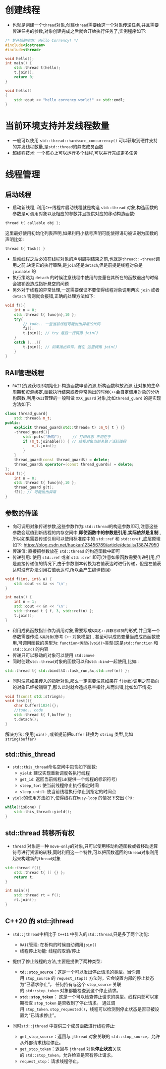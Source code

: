 # 创建线程
- 也就是创建一个`thread`对象,创建`thread`需要给这一个对象传递任务,并且需要传递任务的参数,对象创建完成之后就会开始执行任务了,实例程序如下:
```c++
/* 梦开始的地方: Hello Corrency! */
#include<iostream>
#include<thread>

void hello();
int main() {
    std::thread t(hello);
    t.join();
    return 0;
}

void hello()
{
    std::cout << "hello corrency world!" << std::endl;
}
```
# 当前环境支持并发线程数量
- 一般可以使用 `std::thread::hardware_concurrency()` 可以获取到硬件支持的并发线程数量,是`std::thread`的静态成员函数
- 超线程技术: 一个核心上可以运行多个线程,可以并行完成更多任务
# 线程管理
## 启动线程
- 启动新线程, 利用`C++`线程库启动线程就是构造 `std::thread` 对象,构造函数的参数是可调用对象以及相应的参数并且提供对应的移动构造函数:
```c++
thread t{ callable obj };
```
这里最好使用初始化列表声明,如果利用小括号声明可能使得语句被识别为函数的声明比如:
```c++
thread t{ Task() }
```
- 启动线程之后必须在线程对象的声明周期结束之前,也就是`thread::~thread`调用之前,决定它的执行策略,是`join`还是`detach`,但是前提是线程对象是 `joinable` 的
- 执行策略为 `detach` 的时候注意线程中使用的变量在其所在的函数退出的时候会被销毁造成指针悬空的问题
- 另外对于线程的异常处理,一定需要保证不要使得线程对象调用两次 `join` 或者 `detach` 否则就会报错,正确的处理方法如下:
```c++
void f(){
    int n = 0;
    std::thread t{ func{n},10 };
    try{
        // todo.. 一些当前线程可能抛出异常的代码
        f2();
        t.join(); // try 最后一行调用 join()
    }
    catch (...){
        t.join(); // 如果抛出异常，就在 这里调用 join()
    }
}
```

## RAII管理线程
- `RAII`(资源获取即初始化): 构造函数申请资源,析构函数释放资源,让对象的生命周期和资源绑定,函数执行结束或者异常抛出的时候`C++`会自定调用对象的分析构函数,利用`RAII`管理的一般叫做 `XXX_guard` 对象,比如`thread_guard` 的是实现方法如下:
```c++
class thread_guard{
    std::thread& m_t;
public:
    explicit thread_guard(std::thread& t) :m_t{ t } {}
    ~thread_guard(){
        std::puts("析构");     // 打印日志 不用在乎
        if (m_t.joinable()) { // 线程对象当前关联了活跃线程
            m_t.join();
        }
    }
    thread_guard(const thread_guard&) = delete;
    thread_guard& operator=(const thread_guard&) = delete;
};
void f(){
    int n = 0;
    std::thread t{ func{n},10 };
    thread_guard g(t);
    f2(); // 可能抛出异常
}
```
## 参数的传递
- 向可调用对象传递参数,这些参数作为:`std::thread`的构造参数即可,注意这些参数会赋值到新线程的内存空间中,**即使函数中的参数是引用,实际依然是复制** ,所以如果需要传递引用可以使用标准库中的 `std::ref` 和 `std::cref` ,底层原理如下: https://blog.csdn.net/haokan123456789/article/details/138747950 
- 传递值: 直接把参数放在 `std::thread` 的构造函数中即可
- 传递引用: 使用 `std::ref` 或者 `std::cref` 即可(注意如果函数需要传递引用,但是直接传递值的情况下,由于参数副本转换为右值表达时进行传递，但是左值表达时没有办法引用右值表达时,所以会产生编译错误)
```c++
void f(int, int& a) {
    std::cout << &a << '\n'; 
}

int main() {
    int n = 1;
    std::cout << &n << '\n';
    std::thread t { f, 3, std::ref(n) };
    t.join();
}
```
- 利用成员函数指针作为调用对象,需要写成`&类名::非静态成员`的形式,并且第一个参数需要传递 `&类对象`(参考 `C++` 对象模型) , 甚至可以成员变量当成成员函数使用,可调用函数的类型为: `function<类型&(void)>`类型(这是`std::function` 和 `std::bind`) 的内容
- 传递只可以移动的对象可以使用 `std::move` 
- 同时创建`std::thread`对象的函数可以和`std::bind`一起使用,比如::
```c++
std::thread t{ std::bind(&X::task_run,&x,std::ref(n)) };
```
- 同时注意如果传入的指针对象,那么一定需要注意如果在 `f(参数)`调用之前指向的对象已经被销毁了,那么此时就会造成悬空指针,从而出错,比如如下情况:
```c++
void f(const std::string&);
void test(){
    char buffer[1024]{};
    //todo.. code
    std::thread t{ f,buffer };
    t.detach();
}
```
解决方法: 使用`join()` ,或者提前把`buffer` 转换为 `string` 类型,比如`string(buffer)`
## std::this_thread
- `std::this_thread`命名空间中包含如下函数:
	- `yield`: 建议实现重新调度各执行线程
	- `get_id`: 返回当前线程`id`(提供一个线程的标识符号)
	- `sleep_for`: 使当前线程停止执行指定时间
	- `sleep_until`:  使当前线程执行停止到指定的时间点
-  `yield`的使用方法如下,使得线程在`busy-loop` 的情况下交出 `CPU` :
```c++
while(!isDone) {
	std::this_thread::yield();
}
```
## std::thread 转移所有权
- `thread` 对象是一种 `move-only`的对象,只可以使用移动构造函数或者移动运算符号进行资源的转移,同时利用这一个特性,可以把函数返回的`thread`对象利用起来构建新的`thread`对象
```c++
std::thread f(){
    std::thread t{ [] {} };
    return t;
}

int main(){
    std::thread rt = f();
    rt.join();
}
```

## C++20 的 std::jthread
- `std::jthread`中相比于 `C++11` 中引入的`std::thread`,只是多了两个功能:
	- `RAII`管理: 在析构的时候自动调用`join()`
	- 线程停止功能: 线程的取消/停止
- 提供了停止线程的方法,主要是提供了两种类型:
	- **`td::stop_source`**：这是一个可以发出停止请求的类型。当你调用 `stop_source` 的 `request_stop()` 方法时，它会设置内部的停止状态为“已请求停止”。 任何持有与这个 `stop_source` 关联的 `std::stop_token` 对象都能检查到这个停止请求。
	- **`std::stop_token`**： 这是一个可以检查停止请求的类型。线程内部可以定期检查 `stop_token` 是否收到了停止请求。 通过调用 `stop_token.stop_requested()`，线程可以检测到停止状态是否已被设置为“已请求停止”。
- 同时`std::jthread` 中提供三个成员函数进行线程停止:

	- `get_stop_source`：返回与 `jthread` 对象关联的 `std::stop_source`，允许从外部请求线程停止。
	- `get_stop_token`：返回与 `jthread` 对象**停止状态**关联的 `std::stop_token`，允许检查是否有停止请求。
	- `request_stop`：请求线程停止。






